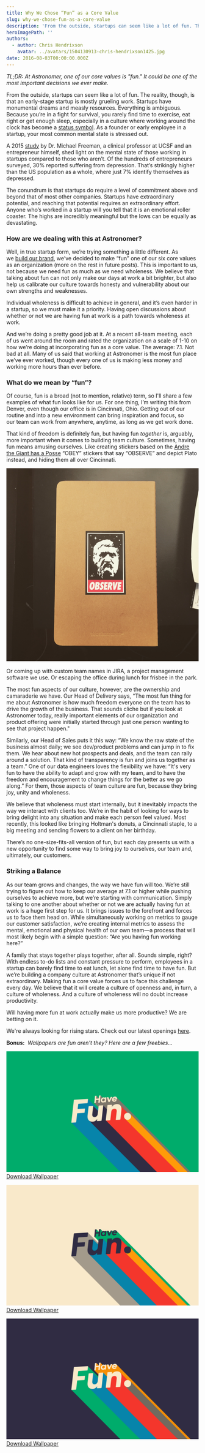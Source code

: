 ```yaml
---
title: Why We Chose “Fun” as a Core Value
slug: why-we-chose-fun-as-a-core-value
description: 'From the outside, startups can seem like a lot of fun. The reality, though, is that an early-stage startup is mostly grueling work.'
heroImagePath: ''
authors:
  - author: Chris Hendrixson
    avatar: ../avatars/1504130913-chris-hendrixson1425.jpg
date: 2016-08-03T00:00:00.000Z
---
```


_TL;DR: At Astronomer, one of our core values is "fun." It could be one of the most important decisions we ever make._

From the outside, startups can seem like a lot of fun. The reality, though, is that an early-stage startup is mostly grueling work. Startups have monumental dreams and measly resources. Everything is ambiguous. Because you’re in a fight for survival, you rarely find time to exercise, eat right or get enough sleep, especially in a culture where working around the clock has become a [status symbol](https://www.businessinsider.com/working-all-the-time-is-a-status-symbol-2015-6). As a founder or early employee in a startup, your most common mental state is stressed out.

A 2015 [study](https://www.michaelafreemanmd.com/Research_files/AreEntrepreneursTouchedwithFire(pre-pubn)4-17-15.pdf) by Dr. Michael Freeman, a clinical professor at UCSF and an entrepreneur himself, shed light on the mental state of those working in startups compared to those who aren’t. Of the hundreds of entrepreneurs surveyed, 30% reported suffering from depression. That’s strikingly higher than the US population as a whole, where just 7% identify themselves as depressed.

The conundrum is that startups do require a level of commitment above and beyond that of most other companies. Startups have extraordinary potential, and reaching that potential requires an extraordinary effort. Anyone who’s worked in a startup will you tell that it is an emotional roller coaster. The highs are incredibly meaningful but the lows can be equally as devastating.

### How are we dealing with this at Astronomer?

Well, in true startup form, we’re trying something a little different. As we&nbsp;[build our brand](https://www.astronomer.io/blog/branding-is-relationship), we’ve decided to make “fun” one of our six core values as an organization (more on the rest in future posts). This is important to us, not because we need fun as much as we need wholeness. We believe that talking about fun can not only make our days at work a bit brighter, but also help us calibrate our culture towards honesty and vulnerability about our own strengths and weaknesses.

Individual wholeness is difficult to achieve in general, and it’s even harder in a startup, so we must make it a priority. Having open discussions about whether or not we are having fun at work is a path towards wholeness at work.

And we’re doing a pretty good job at it. At a recent all-team meeting, each of us went around the room and rated the organization on a scale of 1-10 on how we’re doing at incorporating fun as a core value. The average: 7.1. Not bad at all. Many of us said that working at Astronomer is the most fun place we’ve ever worked, though every one of us is making less money and working more hours than ever before.

### What do we mean by “fun”?

Of course, fun is a broad (not to mention, relative) term, so I'll share&nbsp;a few examples of what fun looks like for us. For one thing, I’m writing this from Denver, even though our office is in Cincinnati, Ohio. Getting out of our routine and into a new environment can bring inspiration and focus, so our&nbsp;team can work from anywhere, anytime, as long as we&nbsp;get work done.&nbsp;

That kind of freedom is definitely fun, but having fun _together_ is, arguably, more important when it comes to building team culture. Sometimes, having fun means amusing ourselves. Like creating stickers based on the [Andre the Giant has a Posse](https://en.wikipedia.org/wiki/Andre_the_Giant_Has_a_Posse) “OBEY” stickers that say “OBSERVE” and depict Plato instead, and hiding them all over Cincinnati.

![IMG_3532.jpg](./IMG_3532.jpg)

Or coming up with custom team names in JIRA, a project management software we use. Or escaping the office during lunch for frisbee in the park.

The most fun aspects of our culture, however, are the ownership and camaraderie we have. Our Head of Delivery says, “The most fun thing for me about Astronomer is how much freedom everyone on the team has to drive the growth of the business. That sounds cliche but if you look at Astronomer today, really important elements of our organization and product offering were initially started through just one person wanting to see that project happen."

Similarly, our Head of Sales puts it this way: “We know the raw state of the business almost daily; we see dev/product problems and can jump in to fix them. We hear about new hot prospects and deals, and the team can rally around a solution. That kind of transparency is fun and joins us together as a team.” One of our data engineers loves the flexibility we have: “It's very fun to have the ability to adapt and grow with my team, and to have the freedom and encouragement to change things for the better as we go along.” For them, those aspects of team culture are fun, because they bring joy, unity and wholeness.

We believe that wholeness must start internally, but it inevitably impacts the way we interact with clients too. We’re in the habit of looking for ways to bring delight into any situation and make each person feel valued. Most recently, this looked like bringing Holtman's donuts, a Cincinnati staple, to a big meeting and sending flowers to a client&nbsp;on her birthday.

There’s no one-size-fits-all version of fun, but each day presents us with a new opportunity to find some way to bring joy to ourselves, our team and, ultimately, our customers.

### Striking a Balance

As our team grows and changes, the way we have fun will too. We’re still trying to figure out how to keep our average at 7.1 or higher while pushing ourselves to achieve more, but we’re starting with communication. Simply talking to one another about whether or not we are actually having fun at work is a huge first step for us. It brings issues to the forefront and forces us to face them head on. While simultaneously working on metrics to gauge our customer satisfaction, we’re creating internal metrics to assess the mental, emotional and physical health of our own team—a process that will most likely begin with a simple question: “Are you having fun working here?”

A family that stays together plays together, after all. Sounds simple, right? With endless to-do lists and constant pressure to perform, employees in a startup can barely find time to eat lunch, let alone find time to have fun. But we’re building a company culture at Astronomer that’s unique if not extraordinary. Making fun a core value forces us to face this challenge every day. We believe&nbsp;that it will create a culture of openness and, in turn, a culture of wholeness. And a culture of wholeness will no doubt increase productivity.

Will having more fun at work actually make us more productive? We are betting on it.

We're always looking for rising stars. Check out our latest openings [here](https://spacemanship.com).

**Bonus:** &nbsp;_Wallpapers are fun aren't they? Here are a few freebies..._

![havefun2560x1600GreenA.png](./havefun2560x1600GreenA.png)  
[Download Wallpaper](./havefun2560x1600GreenA.png)

![havefun2560x1600WhiteA.png](./havefun2560x1600WhiteA.png)  
[Download Wallpaper](./havefun2560x1600WhiteA.png)

![havefun2560x1600PurpleA.png](./havefun2560x1600PurpleA.png "havefun2560x1600PurpleA.png")  
[Download Wallpaper](./havefun2560x1600PurpleA.png)

